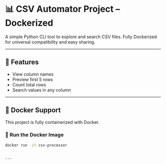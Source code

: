 # 📊 CSV Automator Project – Dockerized

A simple Python CLI tool to explore and search CSV files. Fully Dockerized for universal compatibility and easy sharing.

---

## 🚀 Features

- View column names
- Preview first 5 rows
- Count total rows
- Search values in any column

---

## 🐳 Docker Support

This project is fully containerized with Docker.

### 🔧 Run the Docker Image

```bash
docker run -it csv-processor


---

